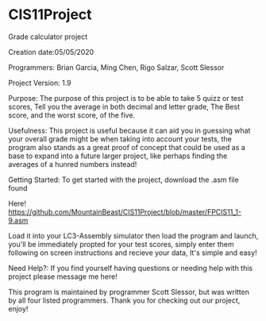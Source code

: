 # CIS11Project
Grade calculator project

Creation date:05/05/2020

Programmers: Brian Garcia, Ming Chen, Rigo Salzar, Scott Slessor

Project Version: 1.9


Purpose: The purpose of this project is to be able to take 5 quizz or test scores, Tell you the average in both decimal and letter grade, The Best score, and the worst score, of the five. 

Usefulness: This project is useful because it can aid you in guessing what your overall grade might be when taking into account your tests, the program also stands as a great proof of concept that could be used as a base to expand into a future larger project, like perhaps finding the averages of a hunred numbers instead! 

Getting Started: To get started with the project, download the .asm file found 

Here! https://github.com/MountainBeast/CIS11Project/blob/master/FPCIS11_1-9.asm
 
Load it into your LC3-Assembly simulator then load the program and launch, you'll be immediately propted for your test scores, simply enter them following on screen instructions and recieve your data, It's simple and easy!

Need Help?: If you find yourself having questions or needing help with this project please message me here! 


This program is maintained by programmer Scott Slessor, but was written by all four listed programmers. Thank you for checking out our project, enjoy!
